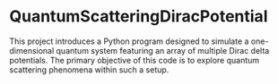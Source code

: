 # QuantumScatteringDiracPotential
This project introduces a Python program designed to simulate a one-dimensional quantum system featuring an array of multiple Dirac delta potentials. The primary objective of this code is to explore quantum scattering phenomena within such a setup. 
